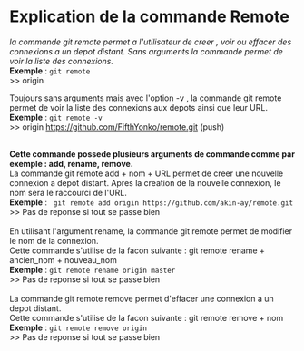 # Explication de la commande Remote 

*la commande git remote permet a l'utilisateur  de creer , voir ou effacer des connexions a un depot distant.
Sans arguments la commande permet de voir la liste des connexions.* <br>
    **Exemple** : ``git remote`` <br>
            >> origin <br>

Toujours sans arguments mais avec l'option -v , la commande git remote permet de voir 
la liste des connexions aux depots ainsi que leur URL.<br>
    **Exemple** : ``git remote -v ``<br>
            >> origin  https://github.com/FifthYonko/remote.git (push)<br><br>

**Cette commande possede plusieurs arguments de commande comme par exemple : add, rename, remove.**<br>
La commande git remote add + nom + URL permet de  creer une nouvelle connexion a depot distant. Apres la creation de la nouvelle connexion, le nom sera le raccourci de l'URL.<br>
    **Exemple** :  `` git remote add origin https://github.com/akin-ay/remote.git``<br>
            >> Pas de reponse si tout se passe bien <br><br>
En utilisant l'argument rename, la commande git remote permet de modifier le nom de la connexion.<br>
Cette commande s'utilise de la facon suivante : git remote rename + ancien_nom + nouveau_nom <br>
    **Exemple** : ``git remote rename origin master`` <br>
            >> Pas de reponse si tout se passe bien <br><br>
La commande git remote remove permet d'effacer une connexion a un depot distant. <br>
Cette commande s'utilise de la facon suivante : git remote remove + nom<br>
    **Exemple** : ``git remote remove origin `` <br>
            >> Pas de reponse si tout se passe bien <br>
